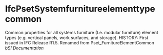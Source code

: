 IfcPsetSystemfurnitureelementtypecommon
=======================================
Common properties for all systems furniture (I.e. modular furniture) element
types (e.g. vertical panels, work surfaces, and storage). HISTORY: First
issued in IFC Release R1.5. Renamed from Pset_FurnitureElementCommon  
[ _bSI
Documentation_](https://standards.buildingsmart.org/IFC/DEV/IFC4_2/FINAL/HTML/schema/ifcsharedfacilitieselements/pset/pset_systemfurnitureelementtypecommon.htm)


